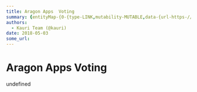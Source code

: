 ```yaml
---
title: Aragon Apps  Voting
summary: {entityMap-{0-{type-LINK,mutability-MUTABLE,data-{url-https-//github.com/aragon/aragon-apps/tree/master/apps/voting},1-{type-LINK,mutability-MUTABLE,data-{url-https-//github.com/aragon/aragon-apps/blob/master/apps/voting/contracts/Voting.sol},2-{type-LINK,mutability-MUTABLE,data-{url-http-//wiki.aragon.one/documentation/aragonOS/-evm-call-script},3-{type-LINK,mutability-MUTABLE,data-{url-http-//wiki.aragon.one/documentation/aragonOS/-forwarders},4-{type-LINK,mutability-MUTABLE,data-{url-http-//w
authors:
  - Kauri Team (@kauri)
date: 2018-05-03
some_url: 
---
```


# Aragon Apps  Voting


undefined